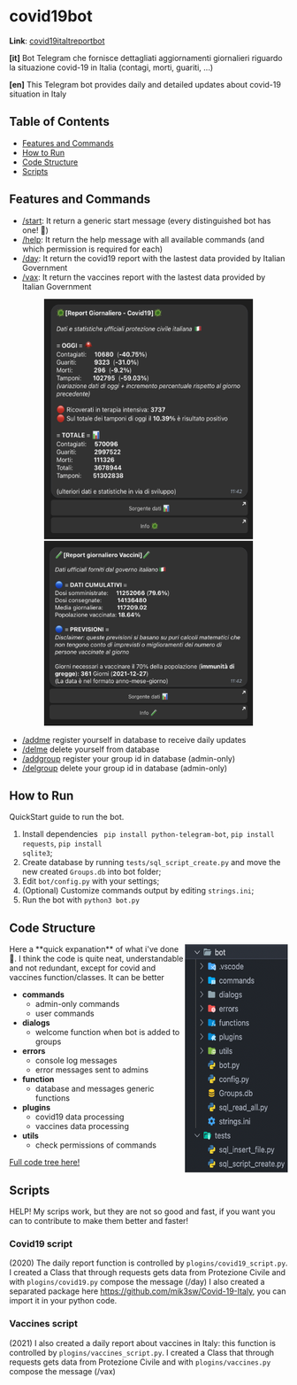 # covid19bot

**Link**: [covid19italtreportbot](t.me/covid19italyreportbot)

**[it]** Bot Telegram che fornisce dettagliati aggiornamenti giornalieri riguardo la situazione covid-19 in Italia (contagi, morti, guariti, ...)

**[en]** This Telegram bot provides daily and detailed updates about covid-19 situation in Italy


## Table of Contents

- [Features and Commands](https://github.com/mik3sw/covid19bot#Features-and-Commands)
- [How to Run](https://github.com/mik3sw/covid19bot#How-to-Run)
- [Code Structure](https://github.com/mik3sw/covid19bot#Code-Structure)
- [Scripts](https://github.com/mik3sw/covid19bot#Scripts)

## Features and Commands

- [/start](): It return a generic start message (every distinguished bot has one! 🧐)
- [/help](): It return the help message with all available commands (and which permission is required for each)
- [/day](images/dailyreport.png): It return the covid19 report with the lastest data provided by Italian Government
- [/vax](images/dailyvax.png): It return the vaccines report with the lastest data provided by Italian Government
<p align="center">
  <img width="378" height="434" src="images/dailyreport.png">
  <img width="378" height="334" src="images/dailyvax.png">
</p>

- [/addme]() register yourself in database to receive daily updates
- [/delme]() delete yourself from database
- [/addgroup]() register your group id in database (admin-only)
- [/delgroup]() delete your group id in database (admin-only)

## How to Run

QuickStart guide to run the bot.

1. Install dependencies
<code> pip install python-telegram-bot</code>,
<code>pip install requests</code>,
<code>pip install sqlite3</code>;
2. Create database by running <code>tests/sql_script_create.py</code> and move the new created <code>Groups.db</code> into bot folder;
3. Edit <code>bot/config.py</code> with your settings;
4. (Optional) Customize commands output by editing <code>strings.ini</code>;
5. Run the bot with <code>python3 bot.py</code>




## Code Structure

<img align="right" width="186" height="412" src="images/tree_vs.png">
Here a **quick expanation** of what i've done 🚀. I think the code is quite neat, understandable and not redundant, except for covid and vaccines function/classes. It can be better  


- **commands**
    - admin-only commands
    - user commands
- **dialogs**
    - welcome function when bot is added to groups
- **errors**
    - console log messages
    - error messages sent to admins
- **function**
    - database and messages generic functions
- **plugins**
    - covid19 data processing
    - vaccines data processing
- **utils**
    - check permissions of commands

[Full code tree here!](images/tree.png)  


## Scripts

HELP! My scrips work, but they are not so good and fast, if you want you can to contribute to make them better and faster! 

### Covid19 script

(2020) The daily report function is controlled by <code>plogins/covid19_script.py</code>. I created a Class that through requests gets data from Protezione Civile and with <code>plogins/covid19.py</code> compose the message (/day)
I also created a separated package here https://github.com/mik3sw/Covid-19-Italy, you can import it in your python code.

### Vaccines script

(2021) I also created a daily report about vaccines in Italy: this function is controlled by <code>plogins/vaccines_script.py</code>. I created a Class that through requests gets data from Protezione Civile and with <code>plogins/vaccines.py</code> compose the message (/vax)












